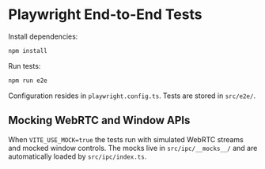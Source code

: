 # Playwright End-to-End Tests

Install dependencies:
```bash
npm install
```

Run tests:
```bash
npm run e2e
```

Configuration resides in `playwright.config.ts`. Tests are stored in `src/e2e/`.


## Mocking WebRTC and Window APIs

When `VITE_USE_MOCK=true` the tests run with simulated WebRTC streams and mocked window controls. The mocks live in `src/ipc/__mocks__/` and are automatically loaded by `src/ipc/index.ts`.
